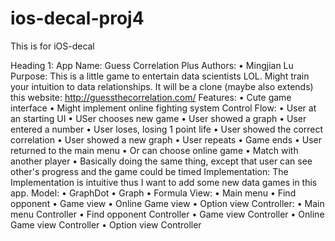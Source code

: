 # ios-decal-proj4
This is for iOS-decal

Heading 1: App Name: Guess Correlation Plus
Authors: 
• Mingjian Lu
Purpose:
This is a little game to entertain data scientists LOL. Might train your intuition to data relationships. It will be a clone (maybe also extends) this
website: http://guessthecorrelation.com/
Features:
• Cute game interface
• Might implement online fighting system
Control Flow:
• User at an starting UI
• USer chooses new game
• User showed a graph
• User entered a number
• User loses, losing 1 point life
• User showed the correct correlation
• User showed a new graph
• User repeats
• Game ends
• User returned to the main menu
• Or can choose online game
• Match with another player
• Basically doing the same thing, except that user can see other's progress and the game could be timed
Implementation:
The Implementation is intuitive thus I want to add some new data games in this app.
Model:
• GraphDot
• Graph
• Formula
View:
• Main menu
• Find opponent
• Game view
• Online Game view
• Option view
Controller:
• Main menu Controller
• Find opponent Controller
• Game view Controller
• Online Game view Controller
• Option view Controller
